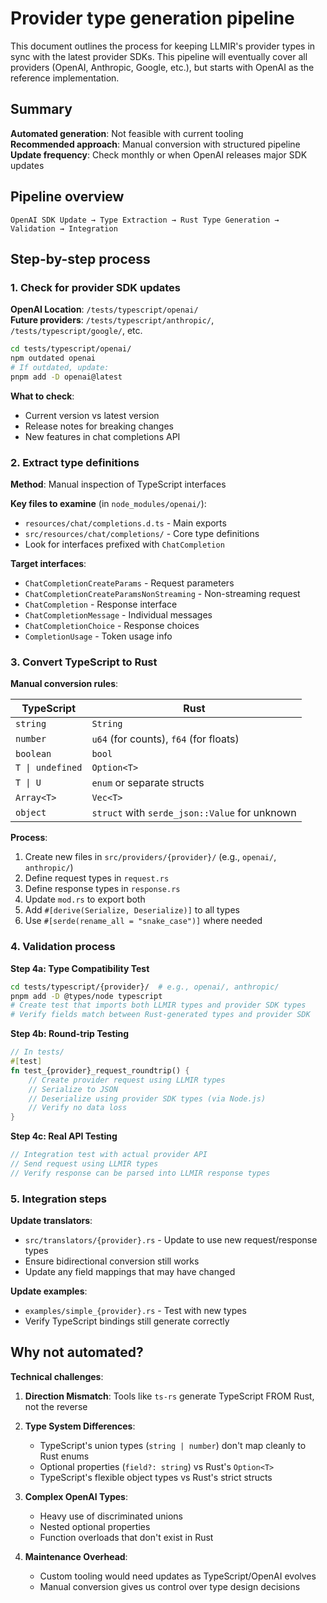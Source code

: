 # Provider type generation pipeline

This document outlines the process for keeping LLMIR's provider types in sync with the latest provider SDKs. This pipeline will eventually cover all providers (OpenAI, Anthropic, Google, etc.), but starts with OpenAI as the reference implementation.

## Summary

**Automated generation**: Not feasible with current tooling  
**Recommended approach**: Manual conversion with structured pipeline  
**Update frequency**: Check monthly or when OpenAI releases major SDK updates  

## Pipeline overview

```
OpenAI SDK Update → Type Extraction → Rust Type Generation → Validation → Integration
```

## Step-by-step process

### 1. Check for provider SDK updates

**OpenAI Location**: `/tests/typescript/openai/`  
**Future providers**: `/tests/typescript/anthropic/`, `/tests/typescript/google/`, etc.

```bash
cd tests/typescript/openai/
npm outdated openai
# If outdated, update:
pnpm add -D openai@latest
```

**What to check**:
- Current version vs latest version
- Release notes for breaking changes
- New features in chat completions API

### 2. Extract type definitions

**Method**: Manual inspection of TypeScript interfaces

**Key files to examine** (in `node_modules/openai/`):
- `resources/chat/completions.d.ts` - Main exports
- `src/resources/chat/completions/` - Core type definitions  
- Look for interfaces prefixed with `ChatCompletion`

**Target interfaces**:
- `ChatCompletionCreateParams` - Request parameters
- `ChatCompletionCreateParamsNonStreaming` - Non-streaming request  
- `ChatCompletion` - Response interface
- `ChatCompletionMessage` - Individual messages
- `ChatCompletionChoice` - Response choices
- `CompletionUsage` - Token usage info

### 3. Convert TypeScript to Rust

**Manual conversion rules**:

| TypeScript | Rust |
|------------|------|
| `string` | `String` |
| `number` | `u64` (for counts), `f64` (for floats) |
| `boolean` | `bool` |
| `T \| undefined` | `Option<T>` |
| `T \| U` | `enum` or separate structs |
| `Array<T>` | `Vec<T>` |
| `object` | `struct` with `serde_json::Value` for unknown |

**Process**:
1. Create new files in `src/providers/{provider}/` (e.g., `openai/`, `anthropic/`)
2. Define request types in `request.rs`  
3. Define response types in `response.rs`
4. Update `mod.rs` to export both
5. Add `#[derive(Serialize, Deserialize)]` to all types
6. Use `#[serde(rename_all = "snake_case")]` where needed

### 4. Validation process

**Step 4a: Type Compatibility Test**
```bash
cd tests/typescript/{provider}/  # e.g., openai/, anthropic/
pnpm add -D @types/node typescript
# Create test that imports both LLMIR types and provider SDK types
# Verify fields match between Rust-generated types and provider SDK
```

**Step 4b: Round-trip Testing**
```rust
// In tests/
#[test]
fn test_{provider}_request_roundtrip() {
    // Create provider request using LLMIR types
    // Serialize to JSON
    // Deserialize using provider SDK types (via Node.js)
    // Verify no data loss
}
```

**Step 4c: Real API Testing**
```rust 
// Integration test with actual provider API
// Send request using LLMIR types
// Verify response can be parsed into LLMIR response types
```

### 5. Integration steps

**Update translators**:
- `src/translators/{provider}.rs` - Update to use new request/response types
- Ensure bidirectional conversion still works
- Update any field mappings that may have changed

**Update examples**:
- `examples/simple_{provider}.rs` - Test with new types
- Verify TypeScript bindings still generate correctly

## Why not automated?

**Technical challenges**:

1. **Direction Mismatch**: Tools like `ts-rs` generate TypeScript FROM Rust, not the reverse
2. **Type System Differences**: 
   - TypeScript's union types (`string | number`) don't map cleanly to Rust enums
   - Optional properties (`field?: string`) vs Rust's `Option<T>`
   - TypeScript's flexible object types vs Rust's strict structs

3. **Complex OpenAI Types**: 
   - Heavy use of discriminated unions
   - Nested optional properties
   - Function overloads that don't exist in Rust

4. **Maintenance Overhead**: 
   - Custom tooling would need updates as TypeScript/OpenAI evolves
   - Manual conversion gives us control over type design decisions

